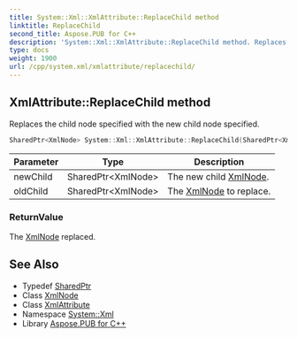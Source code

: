 ```yaml
---
title: System::Xml::XmlAttribute::ReplaceChild method
linktitle: ReplaceChild
second_title: Aspose.PUB for C++
description: 'System::Xml::XmlAttribute::ReplaceChild method. Replaces the child node specified with the new child node specified in C++.'
type: docs
weight: 1900
url: /cpp/system.xml/xmlattribute/replacechild/
---
```

## XmlAttribute::ReplaceChild method


Replaces the child node specified with the new child node specified.

```cpp
SharedPtr<XmlNode> System::Xml::XmlAttribute::ReplaceChild(SharedPtr<XmlNode> newChild, SharedPtr<XmlNode> oldChild) override
```


| Parameter | Type | Description |
| --- | --- | --- |
| newChild | SharedPtr\<XmlNode\> | The new child [XmlNode](../../xmlnode/). |
| oldChild | SharedPtr\<XmlNode\> | The [XmlNode](../../xmlnode/) to replace. |

### ReturnValue

The [XmlNode](../../xmlnode/) replaced.

## See Also

* Typedef [SharedPtr](../../../system/sharedptr/)
* Class [XmlNode](../../xmlnode/)
* Class [XmlAttribute](../)
* Namespace [System::Xml](../../)
* Library [Aspose.PUB for C++](../../../)
